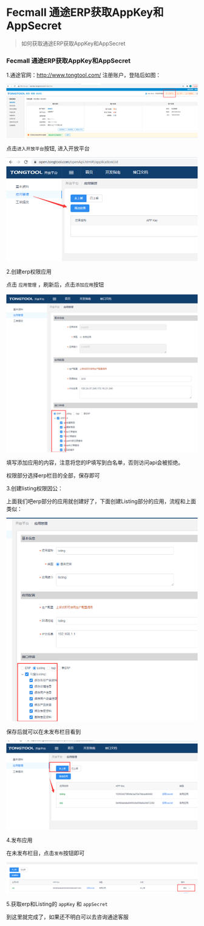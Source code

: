 Fecmall 通途ERP获取AppKey和AppSecret
======================

> 如何获取通途ERP获取AppKey和AppSecret


### Fecmall 通途ERP获取AppKey和AppSecret

1.通途官网：http://www.tongtool.com/  注册账户，登陆后如图：


![](images/tongtoolerp-1.png)

点击`进入开放平台`按钮, 进入开放平台


![](images/tongtoolerp-2.png)


2.创建erp权限应用

点击  `应用管理` ，刷新后，点击`添加应用`按钮



![](images/tongtoolerp-3.png)

填写添加应用的内容，注意将您的IP填写到白名单，否则访问api会被拒绝。

权限部分选择erp栏目的全部，保存即可


3.创建listing权限因公：


上面我们吧erp部分的应用就创建好了，下面创建Listing部分的应用，流程和上面类似：

![](images/tongtoolerp-4.png)

保存后就可以在未发布栏目看到


![](images/tongtoolerp-5.png)


4.发布应用

在未发布栏目，点击`发布`按钮即可

![](images/tongtoolerp-6.png)


5.获取erp和Listing的  `appKey`  和 `appSecret`


到这里就完成了，如果还不明白可以去咨询通途客服








